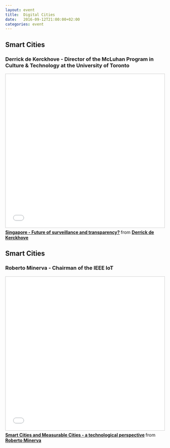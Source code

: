 ```yaml
---
layout: event
title:  Digital Cities
date:   2016-09-12T21:00:00+02:00
categories: event
---
```


## Smart Cities
### Derrick de Kerckhove - Director of the McLuhan Program in Culture & Technology at the University of Toronto

<iframe src="//www.slideshare.net/slideshow/embed_code/key/tPG87HfRXNUYQU" width="595" height="485" frameborder="0" marginwidth="0" marginheight="0" scrolling="no" style="border:1px solid #CCC; border-width:1px; margin-bottom:5px; max-width: 100%;" allowfullscreen> </iframe> <div style="margin-bottom:5px"> <strong> <a href="//www.slideshare.net/speckandtech/singapore-future-of-surveillance-and-transparency" title="Singapore - Future of surveillance and transparency?" target="_blank">Singapore - Future of surveillance and transparency?</a> </strong> from <strong><a target="_blank" href="//www.linkedin.com/in/derrick-de-kerckhove-9428/">Derrick de Kerckhove</a></strong> </div>

## Smart Cities
### Roberto Minerva - Chairman of the IEEE IoT

<iframe src="//www.slideshare.net/slideshow/embed_code/key/wOGtuzM53OJcyC" width="595" height="485" frameborder="0" marginwidth="0" marginheight="0" scrolling="no" style="border:1px solid #CCC; border-width:1px; margin-bottom:5px; max-width: 100%;" allowfullscreen> </iframe> <div style="margin-bottom:5px"> <strong> <a href="//www.slideshare.net/speckandtech/smart-cities-and-measurable-cities-a-technological-perspective" title="Smart Cities and Measurable Cities - a technological perspective" target="_blank">Smart Cities and Measurable Cities - a technological perspective</a> </strong> from <strong><a target="_blank" href="https://www.linkedin.com/in/robertominerva/">Roberto Minerva</a></strong> </div>
